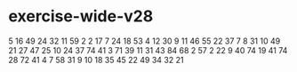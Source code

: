 # exercise-wide-v28
5
16
49
24
32
11
59
2
2
17
7
24
18
53
4
12
30
9
11
46
55
22
37
7
8
31
10
49
21
27
47
25
10
24
37
74
41
3
71
39
11
31
43
84
68
2
57
2
22
9
40
74
19
41
74
28
72
41
4
7
58
31
9
10
18
35
45
22
49
34
32
21

